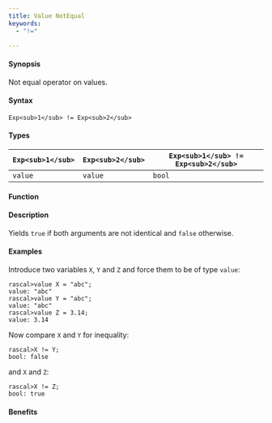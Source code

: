 ```yaml
---
title: Value NotEqual
keywords:
  - "!="

---
```


#### Synopsis

Not equal operator on values.

#### Syntax

`Exp<sub>1</sub> != Exp<sub>2</sub>`

#### Types


| `Exp<sub>1</sub>`   | `Exp<sub>2</sub>` | `Exp<sub>1</sub> != Exp<sub>2</sub>`  |
| --- | --- | --- |
| `value`     |  `value`  | `bool`                |


#### Function

#### Description

Yields `true` if both arguments are not identical and `false` otherwise.

#### Examples

Introduce two variables `X`, `Y` and `Z` and force them to be of type `value`:

```rascal-shell
rascal>value X = "abc";
value: "abc"
rascal>value Y = "abc";
value: "abc"
rascal>value Z = 3.14;
value: 3.14
```
Now compare `X` and `Y` for inequality:

```rascal-shell
rascal>X != Y;
bool: false
```
and `X` and `Z`:

```rascal-shell
rascal>X != Z;
bool: true
```

#### Benefits


